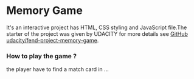 # Memory Game 

It's an interactive project has HTML, CSS styling and JavaScript file.The starter of the project was given by UDACITY 
for more details see [GitHub udacity/fend-project-memory-game](https://github.com/udacity/fend-project-memory-game).


### How to play the game ?
the player have to find a match card in ...



